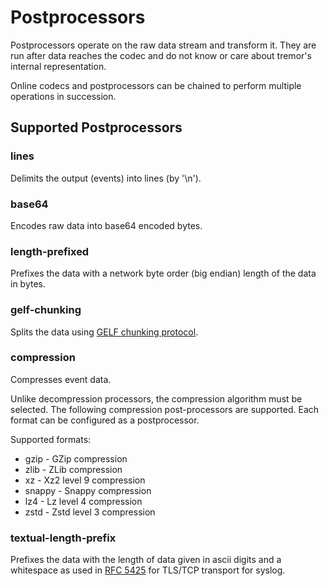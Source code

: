 # Postprocessors

Postprocessors operate on the raw data stream and transform it. They are run after data reaches the codec and do not know or care about tremor's internal representation.

Online codecs and postprocessors can be chained to perform multiple operations in succession.

## Supported Postprocessors

### lines

Delimits the output (events) into lines (by '\n').

### base64

Encodes raw data into base64 encoded bytes.

### length-prefixed

Prefixes the data with a network byte order (big endian) length of the data in bytes.

### gelf-chunking

Splits the data using [GELF chunking protocol](https://docs.graylog.org/en/3.0/pages/gelf.html#chunking).

### compression

Compresses event data.

Unlike decompression processors, the compression algorithm must be selected. The following compression post-processors are supported. Each format can be configured as a postprocessor.

Supported formats:

- gzip - GZip compression
- zlib - ZLib compression
- xz - Xz2 level 9 compression
- snappy - Snappy compression
- lz4 - Lz level 4 compression
- zstd - Zstd level 3 compression

### textual-length-prefix

Prefixes the data with the length of data given in ascii digits and a whitespace as used in [RFC 5425](https://tools.ietf.org/html/rfc5425#section-4.3) for TLS/TCP transport for syslog.
 